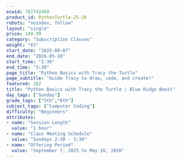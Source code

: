 ```yaml
---
ecwid: 767742460
product_id: PythonTurtle-25-26
robots: "noindex, follow"
layout: "single"
price: 149.99
category: "Subscription Classes"
weight: "63"
start_date: "2025-09-07"
end_date: "2026-05-16"
start_time: "2:30"
end_time: "3:30"
page_title: "Python Basics with Tracy the Turtle"
page_subtitle: "Guide Tracy to draw, code, and create!"
featured: 182
title: "Python Basics with Tracy the Turtle | Blue Ridge Boost"
day_tags: ["Sunday"]
grade_tags: ["5th","6th"]
subject_tags: ["Computer Coding"]
difficulty: "Beginners"
attributes:
- name: "Session Length"
  value: "1 hour"
- name: "Class Meeting Schedule"
  value: "Sundays 2:30 - 3:30"
- name: "Offering Period"
  value: "September 7, 2025 to May 16, 2026"
---
```

